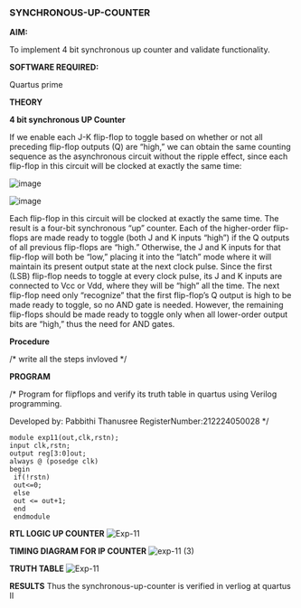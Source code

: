 ### SYNCHRONOUS-UP-COUNTER

**AIM:**

To implement 4 bit synchronous up counter and validate functionality.

**SOFTWARE REQUIRED:**

Quartus prime

**THEORY**

**4 bit synchronous UP Counter**

If we enable each J-K flip-flop to toggle based on whether or not all preceding flip-flop outputs (Q) are “high,” we can obtain the same counting sequence as the asynchronous circuit without the ripple effect, since each flip-flop in this circuit will be clocked at exactly the same time:

![image](https://github.com/naavaneetha/SYNCHRONOUS-UP-COUNTER/assets/154305477/d5db3fa0-e413-404c-b80e-b2f39d82e7e8)


![image](https://github.com/naavaneetha/SYNCHRONOUS-UP-COUNTER/assets/154305477/52cb61eb-d04b-442d-810c-31185a68410b)

Each flip-flop in this circuit will be clocked at exactly the same time.
The result is a four-bit synchronous “up” counter. Each of the higher-order flip-flops are made ready to toggle (both J and K inputs “high”) if the Q outputs of all previous flip-flops are “high.”
Otherwise, the J and K inputs for that flip-flop will both be “low,” placing it into the “latch” mode where it will maintain its present output state at the next clock pulse.
Since the first (LSB) flip-flop needs to toggle at every clock pulse, its J and K inputs are connected to Vcc or Vdd, where they will be “high” all the time.
The next flip-flop need only “recognize” that the first flip-flop’s Q output is high to be made ready to toggle, so no AND gate is needed.
However, the remaining flip-flops should be made ready to toggle only when all lower-order output bits are “high,” thus the need for AND gates.

**Procedure**

/* write all the steps invloved */

**PROGRAM**

/* Program for flipflops and verify its truth table in quartus using Verilog programming. 

Developed by: Pabbithi Thanusree
RegisterNumber:212224050028
*/
~~~
module exp11(out,clk,rstn);
input clk,rstn;
output reg[3:0]out;
always @ (posedge clk)
begin
 if(!rstn)
 out<=0;
 else
 out <= out+1;
 end
 endmodule
 ~~~

**RTL LOGIC UP COUNTER**
![Exp-11](https://github.com/user-attachments/assets/142e8fc3-7e07-4f08-8adc-20b968be23ef)

**TIMING DIAGRAM FOR IP COUNTER**
![exp-11 (3)](https://github.com/user-attachments/assets/3e07ee2c-c77e-4122-8b47-67309687bf17)

**TRUTH TABLE**
![Exp-11](https://github.com/user-attachments/assets/b04741f0-b1a3-45dc-a210-753d25efaa37)

**RESULTS**
Thus the synchronous-up-counter is verified in verliog at quartus II

